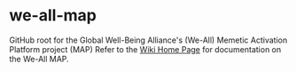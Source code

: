 # we-all-map
GitHub root for the Global Well-Being Alliance's (We-All) Memetic Activation Platform project (MAP)
Refer to the [Wiki Home Page](wiki) for documentation on the We-All MAP.
